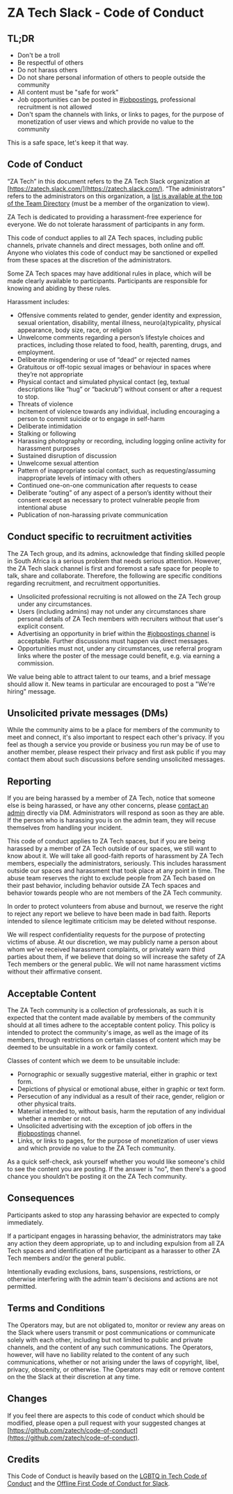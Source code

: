 # ZA Tech Slack - Code of Conduct

## TL;DR

* Don't be a troll
* Be respectful of others
* Do not harass others
* Do not share personal information of others to people outside the community
* All content must be "safe for work"
* Job opportunities can be posted in [#jobpostings](https://zatech.slack.com/messages/jobpostings/), professional recruitment is not allowed
* Don't spam the channels with links, or links to pages, for the purpose of monetization of user views and which provide no value to the community

This is a safe space, let's keep it that way.

## Code of Conduct

“ZA Tech” in this document refers to the ZA Tech Slack organization at [https://zatech.slack.com/](https://zatech.slack.com/). “The administrators” refers to the administrators on this organization, a [list is available at the top of the Team Directory](https://zatech.slack.com/team) (must be a member of the organization to view).

ZA Tech is dedicated to providing a harassment-free experience for everyone. We do not tolerate harassment of participants in any form.

This code of conduct applies to all ZA Tech spaces, including public channels, private channels and direct messages, both online and off. Anyone who violates this code of conduct may be sanctioned or expelled from these spaces at the discretion of the administrators.

Some ZA Tech spaces may have additional rules in place, which will be made clearly available to participants. Participants are responsible for knowing and abiding by these rules.

Harassment includes:

* Offensive comments related to gender, gender identity and expression, sexual orientation, disability, mental illness, neuro(a)typicality, physical appearance, body size, race, or religion
* Unwelcome comments regarding a person’s lifestyle choices and practices, including those related to food, health, parenting, drugs, and employment.
* Deliberate misgendering or use of “dead” or rejected names
* Gratuitous or off-topic sexual images or behaviour in spaces where they’re not appropriate
* Physical contact and simulated physical contact (eg, textual descriptions like “hug” or “backrub”) without consent or after a request to stop.
* Threats of violence
* Incitement of violence towards any individual, including encouraging a person to commit suicide or to engage in self-harm
* Deliberate intimidation
* Stalking or following
* Harassing photography or recording, including logging online activity for harassment purposes
* Sustained disruption of discussion
* Unwelcome sexual attention
* Pattern of inappropriate social contact, such as requesting/assuming inappropriate levels of intimacy with others
* Continued one-on-one communication after requests to cease
* Deliberate “outing” of any aspect of a person’s identity without their consent except as necessary to protect vulnerable people from intentional abuse
* Publication of non-harassing private communication

## Conduct specific to recruitment activities

The ZA Tech group, and its admins, acknowledge that finding skilled people in South Africa is a serious problem that needs serious attention. However, the ZA Tech slack channel is first and foremost a safe space for people to talk, share and collaborate. Therefore, the following are specific conditions regarding recruitment, and recruitment opportunities.

* Unsolicited professional recruiting is not allowed on the ZA Tech group under any circumstances.
* Users (including admins) may not under any circumstances share personal details of ZA Tech members with recruiters without that user's explicit consent.
* Advertising an opportunity in brief within the [#jobpostings channel](https://zatech.slack.com/messages/jobpostings/) is acceptable. Further discussions must happen via direct messages.
* Opportunities must not, under any circumstances, use referral program links where the poster of the message could benefit, e.g. via earning a commission.

We value being able to attract talent to our teams, and a brief message should allow it. New teams in particular are encouraged to post a "We're hiring" message.

## Unsolicited private messages (DMs)

While the community aims to be a place for members of the community to meet and connect, it's also important to respect each other's privacy. If you feel as though a service you provide or business you run may be of use to another member, please respect their privacy and first ask public if you may contact them about such discussions before sending unsolicited messages.

## Reporting

If you are being harassed by a member of ZA Tech, notice that someone else is being harassed, or have any other concerns, please [contact an admin](https://zatech.slack.com/team) directly via DM. Administrators will respond as soon as they are able. If the person who is harassing you is on the admin team, they will recuse themselves from handling your incident.

This code of conduct applies to ZA Tech spaces, but if you are being harassed by a member of ZA Tech outside of our spaces, we still want to know about it. We will take all good-faith reports of harassment by ZA Tech members, especially the administrators, seriously. This includes harassment outside our spaces and harassment that took place at any point in time. The abuse team reserves the right to exclude people from ZA Tech based on their past behavior, including behavior outside ZA Tech spaces and behavior towards people who are not members of the ZA Tech community.

In order to protect volunteers from abuse and burnout, we reserve the right to reject any report we believe to have been made in bad faith. Reports intended to silence legitimate criticism may be deleted without response.

We will respect confidentiality requests for the purpose of protecting victims of abuse. At our discretion, we may publicly name a person about whom we’ve received harassment complaints, or privately warn third parties about them, if we believe that doing so will increase the safety of ZA Tech members or the general public. We will not name harassment victims without their affirmative consent.

## Acceptable Content
The ZA Tech community is a collection of professionals, as such it is expected that the content made available by members of the community should at all times adhere to the acceptable content policy. This policy is intended to protect the community's image, as well as the image of its members, through restrictions on certain classes of content which may be deemed to be unsuitable in a work or family context.

Classes of content which we deem to be unsuitable include:

 - Pornographic or sexually suggestive material, either in graphic or text form.
 - Depictions of physical or emotional abuse, either in graphic or text form.
 - Persecution of any individual as a result of their race, gender, religion or other physical traits.
 - Material intended to, without basis, harm the reputation of any individual whether a member or not.
 - Unsolicited advertising with the exception of job offers in the [#jobpostings](https://zatech.slack.com/messages/jobpostings/) channel.
 - Links, or links to pages, for the purpose of monetization of user views and which provide no value to the ZA Tech community.

As a quick self-check, ask yourself whether you would like someone's child to see the content you are posting. If the answer is "no", then there's a good chance you shouldn't be posting it on the ZA Tech community.

## Consequences

Participants asked to stop any harassing behavior are expected to comply immediately.

If a participant engages in harassing behavior, the administrators may take any action they deem appropriate, up to and including expulsion from all ZA Tech spaces and identification of the participant as a harasser to other ZA Tech members and/or the general public.

Intentionally evading exclusions, bans, suspensions, restrictions, or otherwise interfering with the admin team's decisions and actions are not permitted.

## Terms and Conditions
The Operators may, but are not obligated to, monitor or review any areas on the Slack where users transmit or post communications or communicate solely with each other, including but not limited to public and private channels, and the content of any such communications. The Operators, however, will have no liability related to the content of any such communications, whether or not arising under the laws of copyright, libel, privacy, obscenity, or otherwise. The Operators may edit or remove content on the the Slack at their discretion at any time.

## Changes
If you feel there are aspects to this code of conduct which should be modified, please open a pull request with your suggested changes at [https://github.com/zatech/code-of-conduct](https://github.com/zatech/code-of-conduct).

## Credits

This Code of Conduct is heavily based on the [LGBTQ in Tech Code of Conduct](http://lgbtq.technology/coc.html) and the [Offline First Code of Conduct for Slack](http://offlinefirst.org/code-of-conduct/).
